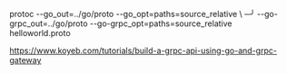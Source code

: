 protoc --go_out=../go/proto --go_opt=paths=source_relative \                                       ─╯
--go-grpc_out=../go/proto --go-grpc_opt=paths=source_relative \
helloworld.proto

https://www.koyeb.com/tutorials/build-a-grpc-api-using-go-and-grpc-gateway

